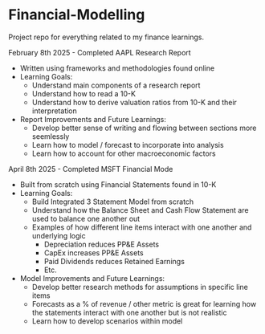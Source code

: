 # Financial-Modelling
Project repo for everything related to my finance learnings.

February 8th 2025 - Completed AAPL Research Report
* Written using frameworks and methodologies found online
* Learning Goals:
  * Understand main components of a research report
  * Understand how to read a 10-K
  * Understand how to derive valuation ratios from 10-K and their interpretation
* Report Improvements and Future Learnings:
  * Develop better sense of writing and flowing between sections more seemlessly
  * Learn how to model / forecast to incorporate into analysis
  * Learn how to account for other macroeconomic factors

April 8th 2025 - Completed MSFT Financial Mode
* Built from scratch using Financial Statements found in 10-K
* Learning Goals:
  * Build Integrated 3 Statement Model from scratch
  * Understand how the Balance Sheet and Cash Flow Statement are used to balance one another out
  * Examples of how different line items interact with one another and underlying logic
    * Depreciation reduces PP&E Assets
    * CapEx increases PP&E Assets
    * Paid Dividends reduces Retained Earnings
    * Etc.
* Model Improvements and Future Learnings:
  * Develop better research methods for assumptions in specific line items
  * Forecasts as a % of revenue / other metric is great for learning how the statements interact with one another but is not realistic
  * Learn how to develop scenarios within model
